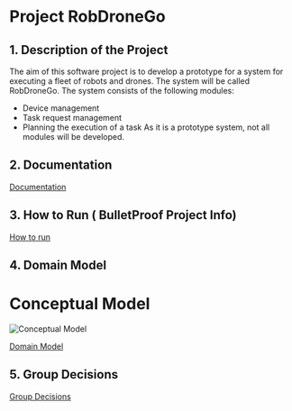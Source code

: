 # Project RobDroneGo

## 1. Description of the Project

The aim of this software project is to develop a prototype for a system for executing
a fleet of robots and drones. The system will be called RobDroneGo.
The system consists of the following modules:
  - Device management
  - Task request management
  - Planning the execution of a task
As it is a prototype system, not all modules will be developed.

## 2. Documentation

[Documentation](Wiki/Home.md)


## 3. How to Run ( BulletProof Project Info)

[How to run](Wiki/How-To-Run/readme.md)


## 4. Domain Model

# Conceptual Model
![Conceptual Model](conceptualmodel.png "Conceptual Model")

[Domain Model](Wiki/Domain-Model/readme.md)


## 5. Group Decisions

[Group Decisions](Wiki/Group-Decisions/readme.md)


